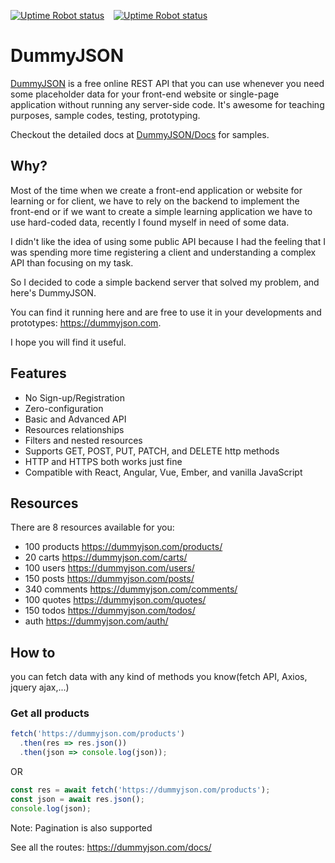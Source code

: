 [![Uptime Robot status](https://img.shields.io/uptimerobot/status/m793802954-7f701e85a9b8891f77662c72?label=json-server&style=for-the-badge&)](https://dummyjson.com/test) &ensp; [![Uptime Robot status](https://img.shields.io/uptimerobot/status/m793802970-81b516d840f61c2d83245f81?label=img-server&style=for-the-badge&)](https://i.dummyjson.com/300x100/282828/?text=SERVER%20IS%20UP&fontFamily=ubuntu&fontSize=28)

# DummyJSON

[DummyJSON](https://dummyjson.com) is a free online REST API that you can use whenever you need some placeholder data for your front-end website or single-page application without running any server-side code.
It's awesome for teaching purposes, sample codes, testing, prototyping.

Checkout the detailed docs at [DummyJSON/Docs](https://dummyjson.com/docs/) for samples.

## Why?

Most of the time when we create a front-end application or website for learning or for client, we have to rely on the backend to implement the front-end or if we want to create a simple learning application we have to use hard-coded data, recently I found myself in need of some data.

I didn't like the idea of using some public API because I had the feeling that I was spending more time registering a client and understanding a complex API than focusing on my task.

So I decided to code a simple backend server that solved my problem, and here's DummyJSON.

You can find it running here and are free to use it in your developments and prototypes: https://dummyjson.com.

I hope you will find it useful.

## Features

- No Sign-up/Registration
- Zero-configuration
- Basic and Advanced API
- Resources relationships
- Filters and nested resources
- Supports GET, POST, PUT, PATCH, and DELETE http methods
- HTTP and HTTPS both works just fine
- Compatible with React, Angular, Vue, Ember, and vanilla JavaScript

## Resources

There are 8 resources available for you:

- 100 products https://dummyjson.com/products/
- 20 carts https://dummyjson.com/carts/
- 100 users https://dummyjson.com/users/
- 150 posts https://dummyjson.com/posts/
- 340 comments https://dummyjson.com/comments/
- 100 quotes https://dummyjson.com/quotes/
- 150 todos https://dummyjson.com/todos/
- auth https://dummyjson.com/auth/

## How to

you can fetch data with any kind of methods you know(fetch API, Axios, jquery ajax,...)

### Get all products

```js
fetch('https://dummyjson.com/products')
  .then(res => res.json())
  .then(json => console.log(json));
```

OR

```js
const res = await fetch('https://dummyjson.com/products');
const json = await res.json();
console.log(json);
```

Note: Pagination is also supported

See all the routes: https://dummyjson.com/docs/
